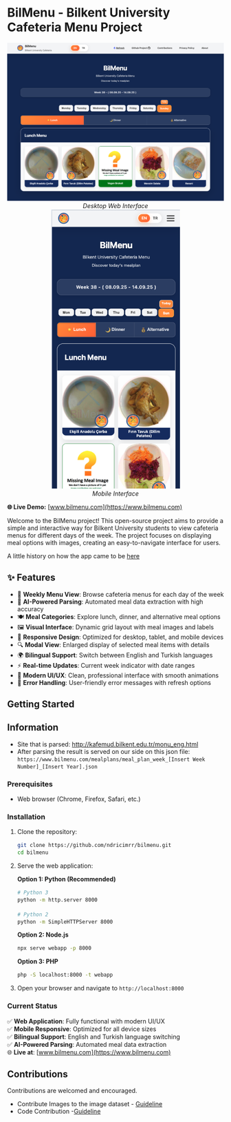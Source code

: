 # BilMenu - Bilkent University Cafeteria Menu Project

<div align="center">
  <img src="assets/screenshots/web_screenshot.png" alt="BilMenu Web Interface" width="800" />
  <br>
  <em>Desktop Web Interface</em>
</div>

<div align="center">
  <img src="assets/screenshots/mobile_screenshot.png" alt="BilMenu Mobile Interface" width="300" />
  <br>
  <em>Mobile Interface</em>
</div>

**🌐 Live Demo:** [www.bilmenu.com](https://www.bilmenu.com)

Welcome to the BilMenu project! This open-source project aims to provide a simple and interactive way for Bilkent University students to view cafeteria menus for different days of the week. The project focuses on displaying meal options with images, creating an easy-to-navigate interface for users.

A little history on how the app came to be [here](history.md)

## ✨ Features

- 📅 **Weekly Menu View**: Browse cafeteria menus for each day of the week
- 🤖 **AI-Powered Parsing**: Automated meal data extraction with high accuracy
- 🍽️ **Meal Categories**: Explore lunch, dinner, and alternative meal options
- 🖼️ **Visual Interface**: Dynamic grid layout with meal images and labels
- 📱 **Responsive Design**: Optimized for desktop, tablet, and mobile devices
- 🔍 **Modal View**: Enlarged display of selected meal items with details
- 🌍 **Bilingual Support**: Switch between English and Turkish languages
- ⚡ **Real-time Updates**: Current week indicator with date ranges
- 🎨 **Modern UI/UX**: Clean, professional interface with smooth animations
- 🔄 **Error Handling**: User-friendly error messages with refresh options

## Getting Started

## Information

- Site that is parsed: http://kafemud.bilkent.edu.tr/monu_eng.html
- After parsing the result is served on our side on this json file: `https://www.bilmenu.com/mealplans/meal_plan_week_[Insert Week Number]_[Insert Year].json`

### Prerequisites

- Web browser (Chrome, Firefox, Safari, etc.)

### Installation

1. Clone the repository:

   ```bash
   git clone https://github.com/ndricimrr/bilmenu.git
   cd bilmenu
   ```

2. Serve the web application:

   **Option 1: Python (Recommended)**

   ```bash
   # Python 3
   python -m http.server 8000

   # Python 2
   python -m SimpleHTTPServer 8000
   ```

   **Option 2: Node.js**

   ```bash
   npx serve webapp -p 8000
   ```

   **Option 3: PHP**

   ```bash
   php -S localhost:8000 -t webapp
   ```

3. Open your browser and navigate to `http://localhost:8000`

### Current Status

✅ **Web Application**: Fully functional with modern UI/UX  
✅ **Mobile Responsive**: Optimized for all device sizes  
✅ **Bilingual Support**: English and Turkish language switching  
✅ **AI-Powered Parsing**: Automated meal data extraction  
🌐 **Live at**: [www.bilmenu.com](https://www.bilmenu.com)

## Contributions

Contributions are welcomed and encouraged.

- Contribute Images to the image dataset - [Guideline](/CONTRIBUTING_IMAGES.md)
- Code Contribution -[Guideline](/CONTRIBUTING_GUIDELINES.md)
